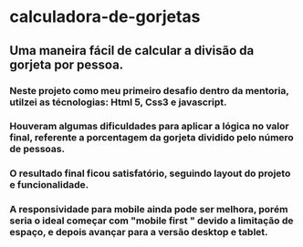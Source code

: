 # calculadora-de-gorjetas
## Uma maneira fácil de calcular a divisão da gorjeta por pessoa.

### Neste projeto como meu primeiro desafio dentro da mentoria, utilzei as técnologias: Html 5, Css3 e javascript.

### Houveram algumas dificuldades para aplicar a lógica no valor final, referente a porcentagem  da gorjeta dividido pelo número de pessoas. 

### O resultado final ficou satisfatório,  seguindo layout do projeto e funcionalidade. 

### A responsividade para mobile ainda pode ser melhora,  porém seria o ideal começar com "mobile first " devido a limitação de espaço,  e depois avançar para a versão desktop e tablet.




